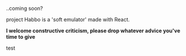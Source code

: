 ..coming soon?

project Habbo is a 'soft emulator' made with React.

**I welcome constructive criticism, please drop whatever advice you've time to give**

test